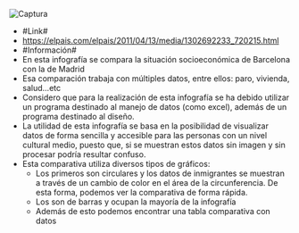 ![Captura](https://user-images.githubusercontent.com/90564520/141127758-a9ffe62b-118b-4532-9ead-fde0bb1a3cb2.PNG)
- #Link#
- https://elpais.com/elpais/2011/04/13/media/1302692233_720215.html
- #Información#
- En esta infografía se compara la situación socioeconómica de Barcelona con la de Madrid
- Esa comparación trabaja con múltiples datos, entre ellos: paro, vivienda, salud...etc
- Considero que para la realización de esta infografía se ha debido utilizar un programa destinado al manejo de datos (como excel), además de un programa destinado al diseño.
- La utilidad de esta infografía se basa en la posibilidad de visualizar datos de forma sencilla y accesible para las personas con un nivel cultural medio, puesto que, si se muestran estos datos sin imagen y sin procesar podría resultar confuso.
- Esta comparativa utiliza diversos tipos de gráficos:
    - Los primeros son circulares y los datos de inmigrantes se muestran a través de un cambio de color en el área de la circunferencia. De esta forma, podemos ver la comparativa de forma rápida. 
    - Los son de barras y ocupan la mayoría de la infografía
    - Además de esto podemos encontrar una tabla comparativa con datos
